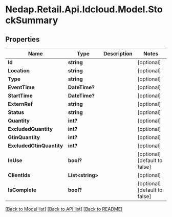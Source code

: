 # Nedap.Retail.Api.Idcloud.Model.StockSummary
## Properties

Name | Type | Description | Notes
------------ | ------------- | ------------- | -------------
**Id** | **string** |  | [optional] 
**Location** | **string** |  | [optional] 
**Type** | **string** |  | [optional] 
**EventTime** | **DateTime?** |  | [optional] 
**StartTime** | **DateTime?** |  | [optional] 
**ExternRef** | **string** |  | [optional] 
**Status** | **string** |  | [optional] 
**Quantity** | **int?** |  | [optional] 
**ExcludedQuantity** | **int?** |  | [optional] 
**GtinQuantity** | **int?** |  | [optional] 
**ExcludedGtinQuantity** | **int?** |  | [optional] 
**InUse** | **bool?** |  | [optional] [default to false]
**ClientIds** | **List&lt;string&gt;** |  | [optional] 
**IsComplete** | **bool?** |  | [optional] [default to false]

[[Back to Model list]](../README.md#documentation-for-models) [[Back to API list]](../README.md#documentation-for-api-endpoints) [[Back to README]](../README.md)

